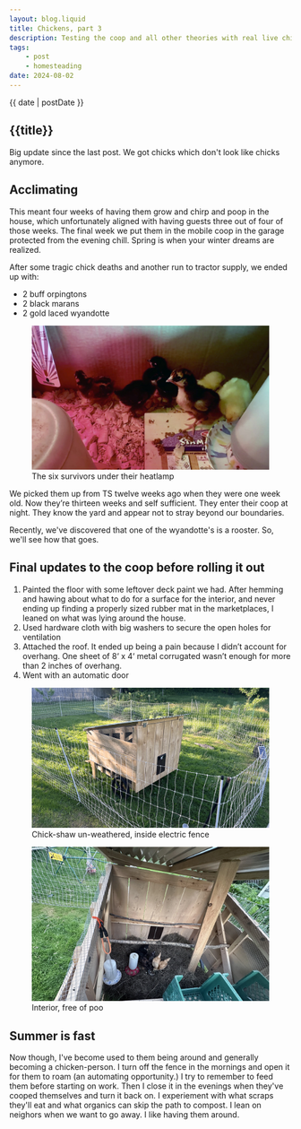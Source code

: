 ```yaml
---
layout: blog.liquid
title: Chickens, part 3
description: Testing the coop and all other theories with real live chickens
tags: 
    - post
    - homesteading
date: 2024-08-02
---
```



<section class="hero"><time class="meta-date" datetime="{{ date | postDate }}">{{ date | postDate }}</time>

# {{title}}

Big update since the last post. We got chicks which don't look like chicks anymore.

</section>

<section>
    <div class="content-inner">


## Acclimating
This meant four weeks of having them grow and chirp and poop in the house, which unfortunately aligned with having guests three out of four of those weeks. The final week we put them in the mobile coop in the garage protected from the evening chill. Spring is when your winter dreams are realized.

After some tragic chick deaths and another run to tractor supply, we ended up with:
- 2 buff orpingtons
- 2 black marans
- 2 gold laced wyandotte

<figure>
    <picture>
        <source srcset="img/chicks-inside.webp" type="image/webp">
        <source srcset="img/chicks-inside.jpg" type="image/jpg">
        <img src="img/chicks-inside.jpg" alt="6 week old chickens in a box" >
    </picture>
    <figcaption>The six survivors under their heatlamp</figcaption>
</figure>

We picked them up from TS twelve weeks ago when they were one week old. Now they’re thirteen weeks and self sufficient. They enter their coop at night. They know the yard and appear not to stray beyond our boundaries.

Recently, we've discovered that one of the wyandotte's is a rooster. So, we'll see how that goes. 

 
## Final updates to the coop before rolling it out
1. Painted the floor with some leftover deck paint we had. After hemming and hawing about what to do for a surface for the interior, and never ending up finding a properly sized rubber mat in the marketplaces, I leaned on what was lying around the house. 
2. Used hardware cloth with big washers to secure the open holes for ventilation
3. Attached the roof. It ended up being a pain because I didn’t account for overhang. One sheet of 8‘ x 4‘ metal corrugated wasn’t enough for more than 2 inches of overhang.
4. Went with an automatic door


<figure>
    <picture>
        <source srcset="img/coup-coop-9.webp" type="image/webp">
        <source srcset="img/coup-coop-9.jpg" type="image/jpg">
        <img src="img/coup-coop-9.jpg" alt="One side of the chikshaw frame" >
    </picture>
    <figcaption>Chick-shaw un-weathered, inside electric fence</figcaption>
</figure>

<figure>
    <picture>
        <source srcset="img/coup-coop-10.webp" type="image/webp">
        <source srcset="img/coup-coop-10.jpg" type="image/jpg">
        <img src="img/coup-coop-10.jpg" alt="Inside the coop from the top roof opened" >
    </picture>
    <figcaption>Interior, free of poo</figcaption>
</figure>

## Summer is fast
Now though, I've become used to them being around and generally becoming a chicken-person. I turn off the fence in the mornings and open it for them to roam (an automating opportunity.) I try to remember to feed them before starting on work. Then I close it in the evenings when they've cooped themselves and turn it back on. I  experiement with what scraps they'll eat and what organics can skip the path to compost. I lean on neighors when we want to go away. I like having them around. 


</section>

